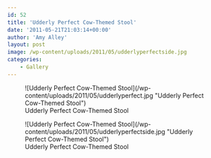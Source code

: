 ```yaml
---
id: 52
title: 'Udderly Perfect Cow-Themed Stool'
date: '2011-05-21T21:03:14+00:00'
author: 'Amy Alley'
layout: post
image: /wp-content/uploads/2011/05/udderlyperfectside.jpg
categories:
    - Gallery
---
```

<div class="gallery amys flexed" markdown=1>
<figure aria-describedby="caption-attachment-53" class="wp-caption alignright" id="attachment_53" style="width: 445px" markdown=1>
![Udderly Perfect Cow-Themed Stool](/wp-content/uploads/2011/05/udderlyperfect.jpg "Udderly Perfect Cow-Themed Stool")
<figcaption class="wp-caption-text" id="caption-attachment-53">Udderly Perfect Cow-Themed Stool</figcaption></figure>

<figure aria-describedby="caption-attachment-54" class="wp-caption alignleft" id="attachment_54" style="width: 402px" markdown=1>
![Udderly Perfect Cow-Themed Stool](/wp-content/uploads/2011/05/udderlyperfectside.jpg "Udderly Perfect Cow-Themed Stool")
<figcaption class="wp-caption-text" id="caption-attachment-54">Udderly Perfect Cow-Themed Stool</figcaption></figure>
</div>
